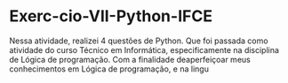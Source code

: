 # Exerc-cio-VII-Python-IFCE
Nessa atividade, realizei 4 questões de Python. Que foi passada como atividade do curso Técnico em Informática, especificamente na disciplina de Lógica de programação. Com a finalidade deaperfeiçoar meus conhecimentos em Lógica de programação, e na lingu
